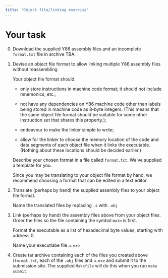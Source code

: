 ```yaml
---
title: "Object file/linking exercise"
...
```


# Your task

0.  Download the supplied Y86 assembly files and an incomplete `format.txt` file in archive TBA. <!-- [this archive](files/linking-task.tar) -->


1.  Devise an object file format to allow linking multiple Y86 assembly files without reassembling

    Your object file format should:
    
    *  only store instructions in machine code format; it should not include mnemonics, etc.;

    *  not have any dependencies on Y86 machine code other than labels being stored in machine
       code as 8-byte integers. (This means that the same object file format should be suitable for some
       other instruction set that shares this property.);

    *  endeavour to make the linker simple to write;

    *  allow for the linker to choose the memory location of the code and data segments of
       each object file when it links the executable. (Nothing about these locations should
       be decided earlier.)

    Describe your chosen format in a file called `format.txt`. We've supplied a template for you.

    Since you may be translating to your object file format by hand, we recommend choosing a format
    that can be edited in a text editor.

2.  Translate (perhaps by hand) the supplied assembly files to your object file format.

    Name the translated files by replacing `.s` with `.obj`

3.  Link (perhaps by hand) the assembly files above from your object files. Order the files so the
    file containing the symbol `main` is first.

    Format the executable as a list of hexadecimal byte values, starting with address 0.

    Name your executlabe file `a.exe`

4.  Create tar archive containing each of the files you created above (`format.txt`, each of the `.obj` files
    and `a.exe` and submit it to the submission site. The supplied `Makefile` will do this when you run
    `make submit`.
